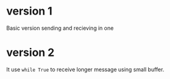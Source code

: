 # version 1

Basic version sending and recieving in one 

# version 2 

It use `while True` to receive longer message using small buffer.
